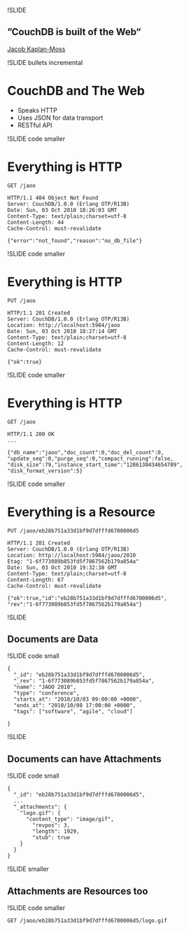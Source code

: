 !SLIDE

## ”CouchDB is built of the Web“ ##
<p class="caption">
<a href="http://jacobian.org/writing/of-the-web/">Jacob Kaplan-Moss</a>
</p>

!SLIDE bullets incremental

# CouchDB and The Web #

* Speaks HTTP
* Uses JSON for data transport
* RESTful API

!SLIDE code smaller

# Everything is HTTP #

    GET /jaoo

    HTTP/1.1 404 Object Not Found
    Server: CouchDB/1.0.0 (Erlang OTP/R13B)
    Date: Sun, 03 Oct 2010 18:26:03 GMT
    Content-Type: text/plain;charset=utf-8
    Content-Length: 44
    Cache-Control: must-revalidate
     
    {"error":"not_found","reason":"no_db_file"}

!SLIDE code smaller

# Everything is HTTP #

    PUT /jaoo

    HTTP/1.1 201 Created
    Server: CouchDB/1.0.0 (Erlang OTP/R13B)
    Location: http://localhost:5984/jaoo
    Date: Sun, 03 Oct 2010 18:27:14 GMT
    Content-Type: text/plain;charset=utf-8
    Content-Length: 12
    Cache-Control: must-revalidate
     
    {"ok":true}

!SLIDE code smaller

# Everything is HTTP #

    GET /jaoo

    HTTP/1.1 200 OK
    ...

    {"db_name":"jaoo","doc_count":0,"doc_del_count":0,
    "update_seq":0,"purge_seq":0,"compact_running":false,
    "disk_size":79,"instance_start_time":"1286130434654709",
    "disk_format_version":5}

!SLIDE code smaller

# Everything is a Resource #

    PUT /jaoo/eb28b751a33d1bf9d7dfffd6700006d5

    HTTP/1.1 201 Created
    Server: CouchDB/1.0.0 (Erlang OTP/R13B)
    Location: http://localhost:5984/jaoo/2010
    Etag: "1-6f773089b853fd5f7867562b179a854a"
    Date: Sun, 03 Oct 2010 19:32:38 GMT
    Content-Type: text/plain;charset=utf-8
    Content-Length: 67
    Cache-Control: must-revalidate

    {"ok":true,"id":"eb28b751a33d1bf9d7dfffd6700006d5",
    "rev":"1-6f773089b853fd5f7867562b179a854a"}
    
!SLIDE

## Documents are Data ##

!SLIDE code small

    {
      "_id": "eb28b751a33d1bf9d7dfffd6700006d5",
      "_rev": "1-6f773089b853fd5f7867562b179a854a",
      "name": "JAOO 2010",
      "type": "conference",
      "starts_at": "2010/10/03 09:00:00 +0000",
      "ends_at": "2010/10/08 17:00:00 +0000",
      "tags": ["software", "agile", "cloud"]
            
    }

!SLIDE

## Documents can have Attachments ##

!SLIDE code small

    {
      "_id": "eb28b751a33d1bf9d7dfffd6700006d5",
      ...
      "_attachments": {
        "logo.gif": {
          "content_type": "image/gif",
            "revpos": 3,
            "length": 1929,
            "stub": true
        }
      }
    }

!SLIDE smaller 

## Attachments are Resources too ##

!SLIDE code smaller

    GET /jaoo/eb28b751a33d1bf9d7dfffd6700006d5/logo.gif
